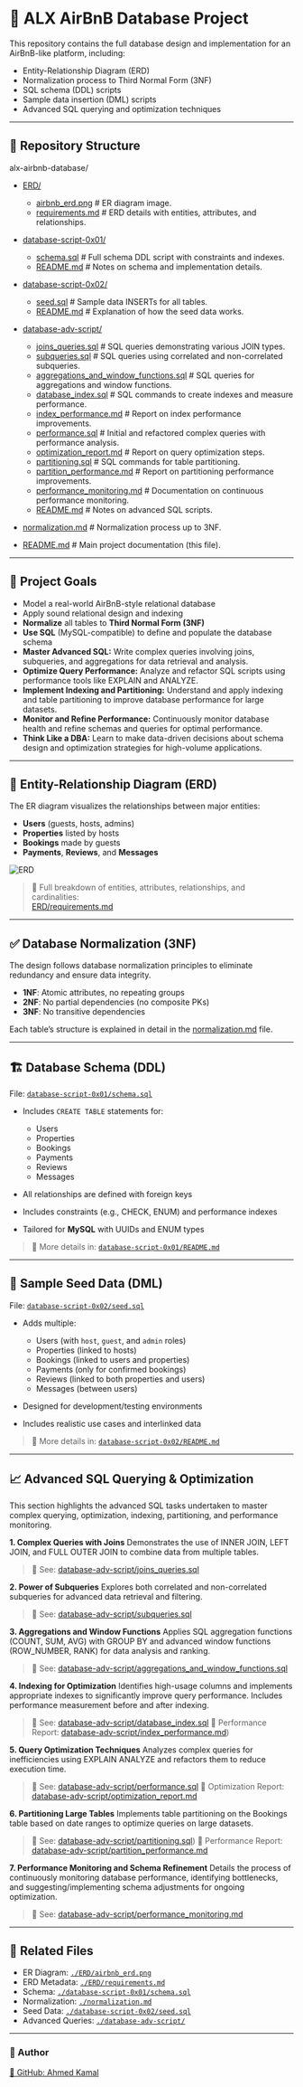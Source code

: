 
# 🏡 ALX AirBnB Database Project

This repository contains the full database design and implementation for an AirBnB-like platform, including:

- Entity-Relationship Diagram (ERD)
- Normalization process to Third Normal Form (3NF)
- SQL schema (DDL) scripts
- Sample data insertion (DML) scripts
- Advanced SQL querying and optimization techniques

---

## 📁 Repository Structure

alx-airbnb-database/
- [ERD/](/ERD/)
    - [airbnb_erd.png](/ERD/airbnb_erd.PNG) # ER diagram image.
    - [requirements.md](/ERD/requirements.md) # ERD details with entities, attributes, and relationships.
- [database-script-0x01/](/database-script-0x01/)
    - [schema.sql](/database-script-0x01/schema.sql) # Full schema DDL script with constraints and indexes.
    - [README.md](/database-script-0x01/README.md) # Notes on schema and implementation details.
- [database-script-0x02/](/database-script-0x02/)
    - [seed.sql](/database-script-0x02/seed.sql) # Sample data INSERTs for all tables.
    - [README.md](/database-script-0x02/README.md) # Explanation of how the seed data works.
- [database-adv-script/](/database-adv-script/)
    - [joins_queries.sql](/database-adv-script/joins_queries.sql) # SQL queries demonstrating various JOIN types.
    - [subqueries.sql](/database-adv-script/subqueries.sql) # SQL queries using correlated and non-correlated subqueries.
    - [aggregations_and_window_functions.sql](/database-adv-script/aggregations_and_window_functions.sql) # SQL queries for aggregations and window functions.
    - [database_index.sql](/database-adv-script/database_index.sql) # SQL commands to create indexes and measure performance.
    - [index_performance.md](/database-adv-script/index_performance.md) # Report on index performance improvements.
    - [performance.sql](/database-adv-script/performance.sql) # Initial and refactored complex queries with performance analysis.
    - [optimization_report.md](/database-adv-script/optimization_report.md) # Report on query optimization steps.
    - [partitioning.sql](/database-adv-script/partitioning.sql) # SQL commands for table partitioning.
    - [partition_performance.md](/database-adv-script/partition_performance.md) # Report on partitioning performance improvements.
    - [performance_monitoring.md](/database-adv-script/performance_monitoring.md) # Documentation on continuous performance monitoring.
    - [README.md](/database-adv-script/README.md) # Notes on advanced SQL scripts.


- [normalization.md](normalization.md) # Normalization process up to 3NF.
- [README.md](README.md) # Main project documentation (this file).


---

## 🧠 Project Goals

- Model a real-world AirBnB-style relational database
- Apply sound relational design and indexing
- **Normalize** all tables to **Third Normal Form (3NF)**
- **Use SQL** (MySQL-compatible) to define and populate the database schema
- **Master Advanced SQL:** Write complex queries involving joins, subqueries, and aggregations for data retrieval and analysis.
- **Optimize Query Performance:** Analyze and refactor SQL scripts using performance tools like EXPLAIN and ANALYZE.
- **Implement Indexing and Partitioning:** Understand and apply indexing and table partitioning to improve database performance for large datasets.
- **Monitor and Refine Performance:** Continuously monitor database health and refine schemas and queries for optimal performance.
- **Think Like a DBA:** Learn to make data-driven decisions about schema design and optimization strategies for high-volume applications.

---

## 📌 Entity-Relationship Diagram (ERD)

The ER diagram visualizes the relationships between major entities:

- **Users** (guests, hosts, admins)
- **Properties** listed by hosts
- **Bookings** made by guests
- **Payments**, **Reviews**, and **Messages**

![ERD](https://github.com/ahmedmkamal313/alx-airbnb-database/blob/main/ERD/airbnb_erd.PNG)

> 🧾 Full breakdown of entities, attributes, relationships, and cardinalities:  
> [ERD/requirements.md](./ERD/requirements.md)

---

## ✅ Database Normalization (3NF)

The design follows database normalization principles to eliminate redundancy and ensure data integrity.

- **1NF**: Atomic attributes, no repeating groups  
- **2NF**: No partial dependencies (no composite PKs)  
- **3NF**: No transitive dependencies  

Each table’s structure is explained in detail in the [normalization.md](./normalization.md) file.

---

## 🏗️ Database Schema (DDL)

File: [`database-script-0x01/schema.sql`](./database-script-0x01/schema.sql)

- Includes `CREATE TABLE` statements for:
  - Users
  - Properties
  - Bookings
  - Payments
  - Reviews
  - Messages

- All relationships are defined with foreign keys
- Includes constraints (e.g., CHECK, ENUM) and performance indexes
- Tailored for **MySQL** with UUIDs and ENUM types

> 📘 More details in: [`database-script-0x01/README.md`](./database-script-0x01/README.md)

---

## 🧪 Sample Seed Data (DML)

File: [`database-script-0x02/seed.sql`](./database-script-0x02/seed.sql)

- Adds multiple:
  - Users (with `host`, `guest`, and `admin` roles)
  - Properties (linked to hosts)
  - Bookings (linked to users and properties)
  - Payments (only for confirmed bookings)
  - Reviews (linked to both properties and users)
  - Messages (between users)

- Designed for development/testing environments
- Includes realistic use cases and interlinked data

> 📘 More details in: [`database-script-0x02/README.md`](./database-script-0x02/README.md)

---
## 📈 Advanced SQL Querying & Optimization
This section highlights the advanced SQL tasks undertaken to master complex querying, optimization, indexing, partitioning, and performance monitoring.

**1. Complex Queries with Joins**
Demonstrates the use of INNER JOIN, LEFT JOIN, and FULL OUTER JOIN to combine data from multiple tables.

  > 📘 See: [database-adv-script/joins_queries.sql](./database-adv-script/joins_queries.sql)

**2. Power of Subqueries**
Explores both correlated and non-correlated subqueries for advanced data retrieval and filtering.

  > 📘 See: [database-adv-script/subqueries.sql](./database-adv-script/subqueries.sql)

**3. Aggregations and Window Functions**
Applies SQL aggregation functions (COUNT, SUM, AVG) with GROUP BY and advanced window functions (ROW_NUMBER, RANK) for data analysis and ranking.

   > 📘 See: [database-adv-script/aggregations_and_window_functions.sql](./database-adv-script/aggregations_and_window_functions.sql)

**4. Indexing for Optimization**
Identifies high-usage columns and implements appropriate indexes to significantly improve query performance. Includes performance measurement before and after indexing.

  > 📘 See: [database-adv-script/database_index.sql](./database-adv-script/database_index.sql)
  > 🧾 Performance Report: [database-adv-script/index_performance.md](./database-adv-script/index_performance.md))

**5. Query Optimization Techniques**
Analyzes complex queries for inefficiencies using EXPLAIN ANALYZE and refactors them to reduce execution time.

  > 📘 See: [database-adv-script/performance.sql](./database-adv-script/performance.sql)
  > 🧾 Optimization Report: [database-adv-script/optimization_report.md](./database-adv-script/optimization_report.md)

**6. Partitioning Large Tables**
Implements table partitioning on the Bookings table based on date ranges to optimize queries on large datasets.

  > 📘 See: [database-adv-script/partitioning.sql](./database-adv-script/partitioning.sql))
  > 🧾 Performance Report: [database-adv-script/partition_performance.md](./database-adv-script/partition_performance.md)

**7. Performance Monitoring and Schema Refinement**
Details the process of continuously monitoring database performance, identifying bottlenecks, and suggesting/implementing schema adjustments for ongoing optimization.

  > 🧾 See: [database-adv-script/performance_monitoring.md](./database-adv-script/performance_monitoring.md)

---

## 🔗 Related Files

- ER Diagram: [`./ERD/airbnb_erd.png`](./ERD/airbnb_erd.png)
- ERD Metadata: [`./ERD/requirements.md`](./ERD/requirements.md)
- Schema: [`./database-script-0x01/schema.sql`](./database-script-0x01/schema.sql)
- Normalization: [`./normalization.md`](./normalization.md)
- Seed Data: [`./database-script-0x02/seed.sql`](./database-script-0x02/seed.sql)
- Advanced Queries: [`./database-adv-script/`](./database-adv-script/)

---
### 👤 Author
[🔗 GitHub: Ahmed Kamal](https://github.com/ahmedmkamal313)
